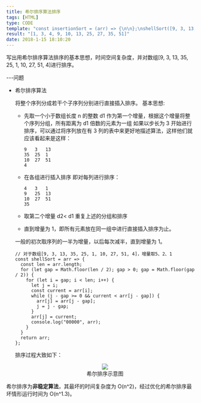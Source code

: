 ```yaml
---
title: 希尔排序算法排序
tags: [HTML]
type: CODE
template: "const insertionSort = (arr) => {\n\n};\nshellSort([9, 3, 13, 35, 25, 1, 10, 27, 51, 4])"
result: "[1, 3, 4, 9, 10, 13, 25, 27, 35, 51]"
date: 2018-1-15 18:10:20
---
```


写出用希尔排序算法排序的基本思想，时间空间复杂度，并对数组[9, 3, 13, 35, 25, 1, 10, 27, 51, 4]进行排序。

---问题

- 希尔排序算法

  将整个序列分成若干个子序列分别进行直接插入排序。
  基本思想:

  - 先取一个小于数组长度 n 的整数 d1 作为第一个增量，根据这个增量将整个序列分组，所有距离为 d1 倍数的元素为一组
    如果以步长为 3 开始进行排序，可以通过将序列放在有 3 列的表中来更好地描述算法，这样他们就应该看起来是这样：

    ```
    9   3   13
    35  25  1
    10  27  51
    4
    ```

  - 在各组进行插入排序
    即对每列进行排序：
    ```
    4   3   1
    9   25  13
    10  27  51
    35
    ```
  - 取第二个增量 d2\< d1 重复上述的分组和排序
  - 直到增量为 1，即所有元素放在同一组中进行直接插入排序为止。

  一般的初次取序列的一半为增量，以后每次减半，直到增量为 1。

  ```
  // 对于数组[9, 3, 13, 35, 25, 1, 10, 27, 51, 4]，增量取5、2、1
  const shellSort = arr => {
    const len = arr.length;
    for (let gap = Math.floor(len / 2); gap > 0; gap = Math.floor(gap / 2)) {
      for (let i = gap; i < len; i++) {
        let j = i;
        const current = arr[i];
        while (j - gap >= 0 && current < arr[j - gap]) {
          arr[j] = arr[j - gap];
          j = j - gap;
        }
        arr[j] = current;
        console.log("00000", arr);
      }
    }
    return arr;
  };
  ```

  排序过程大致如下：

    <center><img src="http://blog-bed.oss-cn-beijing.aliyuncs.com/%E9%A2%98%E5%BA%93/%E5%B8%8C%E5%B0%94%E6%8E%92%E5%BA%8F.png" /></center>
  <center>希尔排序示意图</center>

希尔排序为**非稳定算法**，其最坏的时间复杂度为 O(n^2)，经过优化的希尔排序最坏情形运行时间为 O(n^1.3)。
